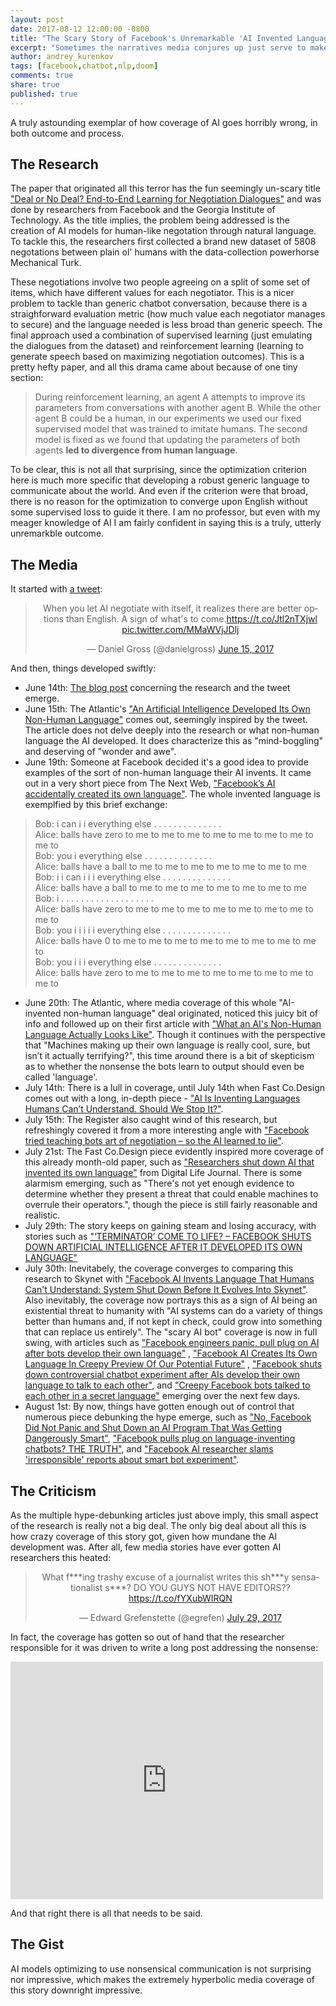 ```yaml
---
layout: post
date: 2017-08-12 12:00:00 -0800
title: "The Scary Story of Facebook's Unremarkable 'AI Invented Language'"
excerpt: "Sometimes the narratives media conjures up just serve to make real life seem boring"
author: andrey_kurenkov
tags: [facebook,chatbot,nlp,doom]
comments: true
share: true
published: true
---
```

A truly astounding exemplar of how coverage of AI goes horribly wrong, in both outcome and process.

## The Research
The paper that originated all this terror has the fun seemingly un-scary title ["Deal or No Deal? End-to-End Learning for Negotiation Dialogues"](https://arxiv.org/abs/1706.05125) and was done by researchers from Facebook and the Georgia Institute of Technology. As the title implies, the problem being addressed is the creation of AI models for human-like negotation through natural language. To tackle this, the researchers first collected a brand new dataset of 5808 negotations between plain ol' humans with the data-collection powerhorse Mechanical Turk. 

These negotiations involve two people agreeing on a split of some set of items, which have different values for each negotiator. This is a nicer problem to tackle than generic chatbot conversation, because there is a straighforward evaluation metric (how much value each negotiator manages to secure) and the language needed is less broad than generic speech. The final approach used a combination of supervised learning (just emulating the dialogues from the dataset) and reinforcement learning (learning to generate speech based on maximizing negotiation outcomes). This is a pretty hefty paper, and all this drama came about because of one tiny section:

> During reinforcement learning, an agent A attempts to improve its parameters from conversations with another agent B. While the other agent B could be a human, in our experiments we used our fixed supervised model that was trained to imitate humans. The second model is fixed as we found that updating the parameters of both agents **led to divergence from human language**.

To be clear, this is not all that surprising, since the optimization criterion here is much more specific that developing a robust generic language to communicate about the world. And even if the criterion were that broad, there is no reason for the optimization to converge upon English without some supervised loss to guide it there. I am no professor, but even with my meager knowledge of AI I am fairly confident in saying this is a truly, utterly unremarkble outcome.  

## The Media
It started with [a tweet](https://twitter.com/danielgross/status/875193634148073478):

<blockquote class="twitter-tweet" data-lang="en" align="center"><p lang="en" dir="ltr">When you let AI negotiate with itself, it realizes there are better options than English. A sign of what&#39;s to come.<a href="https://t.co/Jtl2nTXjwl">https://t.co/Jtl2nTXjwl</a> <a href="https://t.co/MMaWVjJDlj">pic.twitter.com/MMaWVjJDlj</a></p>&mdash; Daniel Gross (@danielgross) <a href="https://twitter.com/danielgross/status/875193634148073478">June 15, 2017</a></blockquote>
<script async src="//platform.twitter.com/widgets.js" charset="utf-8"></script>

And then, things developed swiftly:
* June 14th: [The blog post](https://code.facebook.com/posts/1686672014972296/deal-or-no-deal-training-ai-bots-to-negotiate) concerning the research and the tweet emerge.
* June 15th: The Atlantic's ["An Artificial Intelligence Developed Its Own Non-Human Language"](https://www.theatlantic.com/technology/archive/2017/06/artificial-intelligence-develops-its-own-non-human-language/530436/) comes out, seemingly inspired by the tweet. The article does not delve deeply into the research or what non-human language the AI developed. It does characterize this as "mind-boggling" and deserving of "wonder and awe".
* June 19th: Someone at Facebook decided it's a good idea to provide examples of the sort of non-human language their AI invents. It came out in a very short piece from The Next Web, 
["Facebook’s AI accidentally created its own language"](https://thenextweb.com/artificial-intelligence/2017/06/19/facebooks-ai-accidentally-created-its-own-language/#.tnw_hJk6Xc8i). The whole invented language is exemplfied by this brief exchange:
> Bob: i can i i everything else . . . . . . . . . . . . . .  
Alice: balls have zero to me to me to me to me to me to me to me to me to  
Bob: you i everything else . . . . . . . . . . . . . .  
Alice: balls have a ball to me to me to me to me to me to me to me  
Bob: i i can i i i everything else . . . . . . . . . . . . . .  
Alice: balls have a ball to me to me to me to me to me to me to me  
Bob: i . . . . . . . . . . . . . . . . . . .  
Alice: balls have zero to me to me to me to me to me to me to me to me to  
Bob: you i i i i i everything else . . . . . . . . . . . . . .  
Alice: balls have 0 to me to me to me to me to me to me to me to me to  
Bob: you i i i everything else . . . . . . . . . . . . . .  
Alice: balls have zero to me to me to me to me to me to me to me to me to
* June 20th: The Atlantic, where media coverage of this whole "AI-invented non-human language" deal originated, noticed this juicy bit of info and followed up on their first article with ["What an AI's Non-Human Language Actually Looks Like"](https://www.theatlantic.com/technology/archive/2017/06/what-an-ais-non-human-language-actually-looks-like/530934/). Though it continues with the perspective that "Machines making up their own language is really cool, sure, but isn’t it actually terrifying?", this time around there is a bit of skepticism as to whether the nonsense the bots learn to output should even be called 'language'.
* July 14th: There is a lull in coverage, until July 14th when Fast Co.Design comes out with a long, in-depth piece - ["AI Is Inventing Languages Humans Can’t Understand. Should We Stop It?"](https://www.fastcodesign.com/90132632/ai-is-inventing-its-own-perfect-languages-should-we-let-it). 
* July 15th: The Register also caught wind of this research, but refreshingly covered it from a more interesting angle with ["Facebook tried teaching bots art of negotiation – so the AI learned to lie"](https://www.theregister.co.uk/2017/06/15/facebook_to_teach_chatbots_negotiation/?mt=1505978863070).
* July 21st: The Fast Co.Design piece evidently inspired more coverage of this already month-old paper, such as ["Researchers shut down AI that invented its own language"](http://www.digitaljournal.com/tech-and-science/technology/a-step-closer-to-skynet-ai-invents-a-language-humans-can-t-read/article/498142) from Digital Life Journal. There is some alarmism emerging, such as "There's not yet enough evidence to determine whether they present a threat that could enable machines to overrule their operators.", though the piece is still fairly reasonable and realistic.
* July 29th: The story keeps on gaining steam and losing accuracy, with stories such as ["‘TERMINATOR’ COME TO LIFE? – FACEBOOK SHUTS DOWN ARTIFICIAL INTELLIGENCE AFTER IT DEVELOPED ITS OWN LANGUAGE"](https://www.inquisitr.com/4398004/terminator-come-to-life-facebook-has-to-shut-down-artificial-intelligence-after-it-developed-its-own-language/) 
* July 30th: Inevitabely, the coverage converges to comparing this research to Skynet with ["Facebook AI Invents Language That Humans Can't Understand: System Shut Down Before It Evolves Into Skynet"](http://www.techtimes.com/articles/212124/20170730/facebook-ai-invents-language-that-humans-cant-understand-system-shut-down-before-it-evolves-into-skynet.html). Also inevitably, the coverage now portrays this as a sign of AI being an existential threat to humanity with "AI systems can do a variety of things better than humans and, if not kept in check, could grow into something that can replace us entirely". The "scary AI bot" coverage is now in full swing, with articles such as ["Facebook engineers panic, pull plug on AI after bots develop their own language"](http://bgr.com/2017/07/31/facebook-ai-shutdown-language/) , ["Facebook AI Creates Its Own Language In Creepy Preview Of Our Potential Future"](https://www.forbes.com/sites/tonybradley/2017/07/31/facebook-ai-creates-its-own-language-in-creepy-preview-of-our-potential-future/#5f891142292c) , ["Facebook shuts down controversial chatbot experiment after AIs develop their own language to talk to each other"](http://www.dailymail.co.uk/sciencetech/article-4747914/Facebook-shuts-chatbots-make-language.html), and ["Creepy Facebook bots talked to each other in a secret language"](http://nypost.com/2017/08/01/creepy-facebook-bots-talked-to-each-other-in-a-secret-language/) emerging over the next few days. 
* August 1st: By now, things have gotten enough out of control that numerous piece debunking the hype emerge, such as ["No, Facebook Did Not Panic and Shut Down an AI Program That Was Getting Dangerously Smart"](https://gizmodo.com/no-facebook-did-not-panic-and-shut-down-an-ai-program-1797414922), ["Facebook pulls plug on language-inventing chatbots? THE TRUTH"](https://www.theregister.co.uk/2017/08/01/facebook_chatbots_did_not_invent_new_language/), and ["Facebook AI researcher slams 'irresponsible' reports about smart bot experiment"](https://www.cnbc.com/2017/08/01/facebook-ai-experiment-did-not-end-because-bots-invented-own-language.html).

## The Criticism
As the multiple hype-debunking articles just above imply, this small aspect of the research is really not a big deal. The only big deal about all this is how crazy coverage of this story got, given how mundane the AI development was. After all, few media stories have ever gotten AI researchers this heated:
<blockquote class="twitter-tweet" data-lang="en" align="center"><p lang="en" dir="ltr">What f***ing trashy excuse of a journalist writes this sh***y sensationalist s***? DO YOU GUYS NOT HAVE EDITORS??<a href="https://t.co/fYXubWIRQN">https://t.co/fYXubWIRQN</a></p>&mdash; Edward Grefenstette (@egrefen) <a href="https://twitter.com/egrefen/status/891362804074033152">July 29, 2017</a></blockquote>
<script async src="//platform.twitter.com/widgets.js" charset="utf-8"></script>

In fact, the coverage has gotten so out of hand that the researcher responsible for it was driven to write a long post addressing the nonsense:
<iframe src="https://www.facebook.com/plugins/post.php?href=https%3A%2F%2Fwww.facebook.com%2Fdhruv.batra.dbatra%2Fposts%2F1943791229195215&width=500" align="center" width="500" height="380" style="border:none;overflow:hidden" scrolling="no" frameborder="0" allowTransparency="true"></iframe>

And that right there is all that needs to be said.

## The Gist
AI models optimizing to use nonsensical communication is not surprising nor impressive, which makes the extremely hyperbolic media coverage of this story downright impressive.
